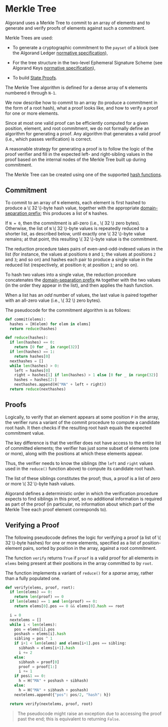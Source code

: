 # Merkle Tree

Algorand uses a Merkle Tree to commit to an array of elements and to generate and
verify proofs of elements against such a commitment.

Merkle Trees are used:

- To generate a cryptographic commitment to the `payset` of a block (see the Algorand
Ledger [normative specification](../ledger/ledger-overview.md)),

- For the tree structure in the two-level Ephemeral Signature Scheme (see Algorand
Keys [normative specification](../keys/keys-ephemeral.md)),

- To build [State Proofs](#state-proofs).

The Merkle Tree algorithm is defined for a dense array of `N` elements numbered
`0` through `N-1`.

We now describe how to commit to an array (to produce a commitment in the form of
a root hash), what a proof looks like, and how to verify a proof for one or more
elements.

Since at most one valid proof can be efficiently computed for a given position, element,
and root commitment, we do not formally define an algorithm for generating a proof.
Any algorithm that generates a valid proof (i.e., which passes verification) is correct.

A reasonable strategy for generating a proof is to follow the logic of the proof
verifier and fill in the expected left- and right-sibling values in the proof based
on the internal nodes of the Merkle Tree built up during commitment.

The Merkle Tree can be created using one of the supported [hash functions](./crypto-hash.md).

## Commitment

To commit to an array of `N` elements, each element is first hashed to produce a
\\( 32 \\)-byte hash value, together with the appropriate [domain-separation prefix](./crypto-domain-separators.md);
this produces a list of `N` hashes.

If `N = 0`, then the commitment is all-zero (i.e., \\( 32 \\) zero bytes). Otherwise,
the list of `N` \\( 32 \\)-byte values is repeatedly reduced to a shorter list,
as described below, until exactly one \\( 32 \\)-byte value remains; at that point,
this resulting \\( 32 \\)-byte value is the commitment.

The reduction procedure takes pairs of even-and-odd-indexed values in the list (for
instance, the values at positions `0` and `1`; the values at positions `2` and `3`;
and so on) and hashes each pair to produce a single value in the reduced list (respectively,
at position `0`; at position `1`; and so on).

To hash two values into a single value, the reduction procedure concatenates the
[domain-separation prefix](./crypto-domain-separators.md) `MA` together with the
two values (in the order they appear in the list), and then applies the hash function.

When a list has an _odd_ number of values, the last value is paired together with
an all-zero value (i.e., \\( 32 \\) zero bytes).

The pseudocode for the commitment algorithm is as follows:

```python
def commit(elems):
  hashes = [H(elem) for elem in elems]
  return reduce(hashes)

def reduce(hashes):
  if len(hashes) == 0:
    return [0 for _ in range(32)]
  if len(hashes) == 1:
    return hashes[0]
  nexthashes = []
  while len(hashes) > 0:
    left = hashes[0]
    right = hashes[1] if len(hashes) > 1 else [0 for _ in range(32)]
    hashes = hashes[2:]
    nexthashes.append(H("MA" + left + right))
  return reduce(nexthashes)
```

## Proofs

Logically, to verify that an element appears at some position `P` in the array,
the verifier runs a variant of the commit procedure to compute a candidate root hash.
It then checks if the resulting root hash equals the expected commitment value.

The key difference is that the verifier does not have access to the entire list
of committed elements; the verifier has just some subset of elements (one or more),
along with the positions at which these elements appear.

Thus, the verifier needs to know the siblings (the `left` and `right` values used
in the `reduce()` function above) to compute its candidate root hash.

The list of these siblings constitutes the proof; thus, a proof is a list of zero
or more \\( 32 \\)-byte hash values.

Algorand defines a deterministic order in which the verification procedure expects
to find siblings in this proof, so no additional information is required as part
of the proof (in particular, no information about which part of the Merkle Tree
each proof element corresponds to).

## Verifying a Proof

The following pseudocode defines the logic for verifying a proof (a list of \\( 32 \\)-byte
hashes) for one or more elements, specified as a list of position-element pairs,
sorted by position in the array, against a root commitment.

The function `verify` returns `True` if `proof` is a valid proof for all elements
in `elems` being present at their positions in the array committed to by `root`.

The function implements a variant of `reduce()` for a _sparse_ array, rather than
a fully populated one.

```python
def verify(elems, proof, root):
  if len(elems) == 0:
    return len(proof) == 0
  if len(elems) == 1 and len(proof) == 0:
    return elems[0].pos == 0 && elems[0].hash == root

  i = 0
  nextelems = []
  while i < len(elems):
    pos = elems[i].pos
    poshash = elems[i].hash
    sibling = pos ^ 1
    if i+1 < len(elems) and elems[i+1].pos == sibling:
      sibhash = elems[i+1].hash
      i += 2
    else:
      sibhash = proof[0]
      proof = proof[1:]
      i += 1
    if pos&1 == 0:
      h = H("MA" + poshash + sibhash)
    else:
      h = H("MA" + sibhash + poshash)
    nextelems.append({"pos": pos/2, "hash": h})

  return verify(nextelems, proof, root)
```

> The pseudocode might raise an exception due to accessing the proof past the end;
> this is equivalent to returning `False`.